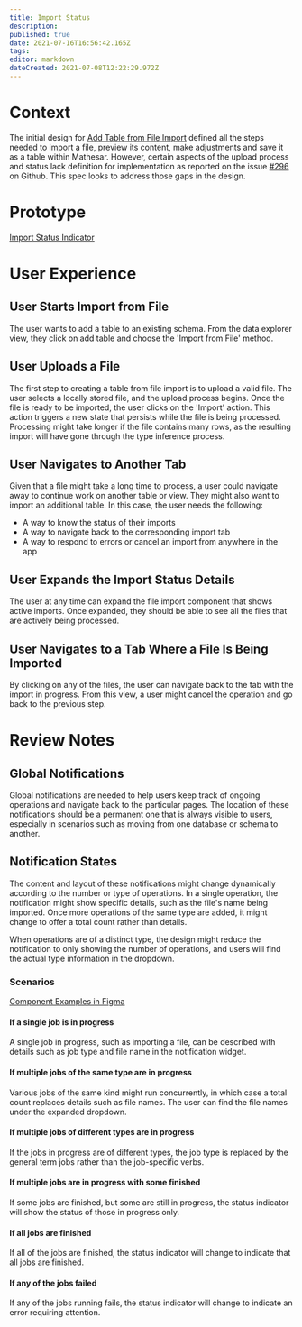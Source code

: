 ```yaml
---
title: Import Status
description: 
published: true
date: 2021-07-16T16:56:42.165Z
tags: 
editor: markdown
dateCreated: 2021-07-08T12:22:29.972Z
---
```


# Context
The initial design for [Add Table from File Import](https://wiki.mathesar.org/en/design/specs/table-import) defined all the steps needed to import a file, preview its content, make adjustments and save it as a table within Mathesar. However, certain aspects of the upload process and status lack definition for implementation as reported on the issue [#296](https://github.com/centerofci/mathesar/issues/296) on Github. This spec looks to address those gaps in the design.

# Prototype
[Import Status Indicator](https://www.figma.com/proto/Uaf1ntcldzK2U41Jhw6vS2/Mathesar-MVP?page-id=2306%3A11983&node-id=2306%3A11984&viewport=556%2C470%2C0.5827216506004333&scaling=contain)

# User Experience
## User Starts Import from File
The user wants to add a table to an existing schema. From the data explorer view, they click on add table and choose the 'Import from File' method.

## User Uploads a File
The first step to creating a table from file import is to upload a valid file. The user selects a locally stored file, and the upload process begins. Once the file is ready to be imported, the user clicks on the 'Import' action. 
This action triggers a new state that persists while the file is being processed. Processing might take longer if the file contains many rows, as the resulting import will have gone through the type inference process.

## User Navigates to Another Tab
Given that a file might take a long time to process, a user could navigate away to continue work on another table or view. They might also want to import an additional table. In this case, the user needs the following:

- A way to know the status of their imports
- A way to navigate back to the corresponding import tab
- A way to respond to errors or cancel an import from anywhere in the app

## User Expands the Import Status Details
The user at any time can expand the file import component that shows active imports. Once expanded, they should be able to see all the files that are actively being processed. 

## User Navigates to a Tab Where a File Is Being Imported
By clicking on any of the files, the user can navigate back to the tab with the import in progress. From this view, a user might cancel the operation and go back to the previous step. 

# Review Notes

## Global Notifications
Global notifications are needed to help users keep track of ongoing operations and navigate back to the particular pages. The location of these notifications should be a permanent one that is always visible to users, especially in scenarios such as moving from one database or schema to another.

## Notification States
The content and layout of these notifications might change dynamically according to the number or type of operations. In a single operation, the notification might show specific details, such as the file's name being imported. Once more operations of the same type are added, it might change to offer a total count rather than details.

When operations are of a distinct type, the design might reduce the notification to only showing the number of operations, and users will find the actual type information in the dropdown.

### Scenarios

[Component Examples in Figma](https://www.figma.com/proto/Uaf1ntcldzK2U41Jhw6vS2/Mathesar-MVP?page-id=2798%3A18566&node-id=2798%3A18763&viewport=1285%2C9%2C0.47174111008644104&scaling=min-zoom&starting-point-node-id=2798%3A18763)

#### If a single job is in progress
A single job in progress, such as importing a file, can be described with details such as job type and file name in the notification widget.

#### If multiple jobs of the same type are in progress
Various jobs of the same kind might run concurrently, in which case a total count replaces details such as file names. The user can find the file names under the expanded dropdown.

#### If multiple jobs of different types are in progress
If the jobs in progress are of different types, the job type is replaced by the general term jobs rather than the job-specific verbs.

#### If multiple jobs are in progress with some finished
If some jobs are finished, but some are still in progress, the status indicator will show the status of those in progress only.

#### If all jobs are finished
If all of the jobs are finished, the status indicator will change to indicate that all jobs are finished.

#### If any of the jobs failed
If any of the jobs running fails, the status indicator will change to indicate an error requiring attention.

